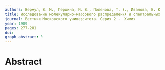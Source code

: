 ```yaml
---
authors: Вермул, В. М., Першина, И. В., Поленова, Т. В., Иванова, Е. К.
title: Исследование молекулярно-массового распределения и спектральных параметров фульвокислот природных вод. 2. Последовательное фракционирование фульвокислот и определение коэффициентов поглощения фракций
journal: Вестник Московского университета. Серия 2 -  Химия
year: 1989
pages: 277-281
doi: 
graph_abstract: 0
---
```


# Abstract 

 